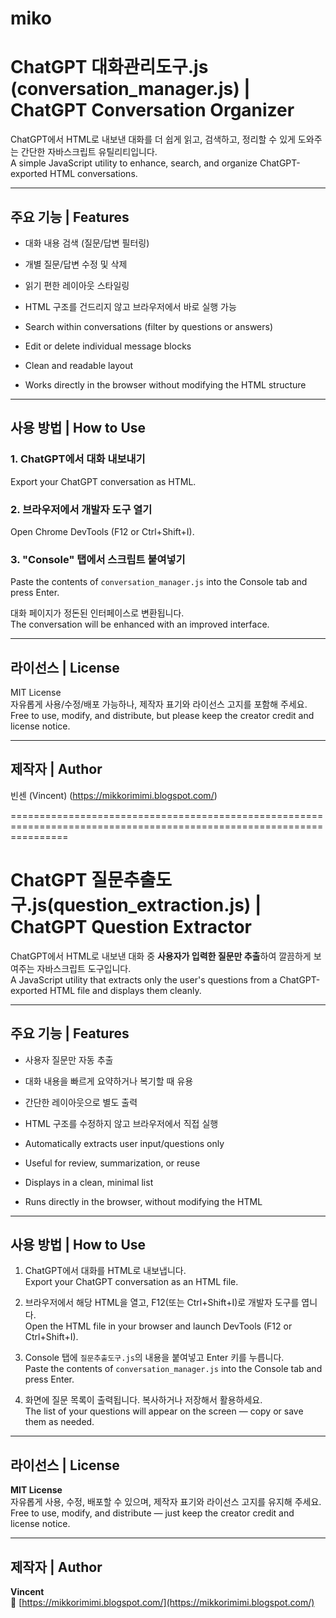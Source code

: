 # miko

# ChatGPT 대화관리도구.js (conversation_manager.js)  | ChatGPT Conversation Organizer


ChatGPT에서 HTML로 내보낸 대화를 더 쉽게 읽고, 검색하고, 정리할 수 있게 도와주는 간단한 자바스크립트 유틸리티입니다.  
A simple JavaScript utility to enhance, search, and organize ChatGPT-exported HTML conversations.

---

## 주요 기능 | Features

- 대화 내용 검색 (질문/답변 필터링)
- 개별 질문/답변 수정 및 삭제
- 읽기 편한 레이아웃 스타일링
- HTML 구조를 건드리지 않고 브라우저에서 바로 실행 가능

- Search within conversations (filter by questions or answers)
- Edit or delete individual message blocks
- Clean and readable layout
- Works directly in the browser without modifying the HTML structure

---

## 사용 방법 | How to Use

### 1. ChatGPT에서 대화 내보내기  
Export your ChatGPT conversation as HTML.

### 2. 브라우저에서 개발자 도구 열기  
Open Chrome DevTools (F12 or Ctrl+Shift+I).

### 3. "Console" 탭에서 스크립트 붙여넣기  
Paste the contents of `conversation_manager.js` into the Console tab and press Enter.

대화 페이지가 정돈된 인터페이스로 변환됩니다.  
The conversation will be enhanced with an improved interface.

---

## 라이선스 | License

MIT License  
자유롭게 사용/수정/배포 가능하나, 제작자 표기와 라이선스 고지를 포함해 주세요.  
Free to use, modify, and distribute, but please keep the creator credit and license notice.

---

## 제작자 | Author

빈센 (Vincent)
(https://mikkorimimi.blogspot.com/)


======================================================================================================================



# ChatGPT 질문추출도구.js(question_extraction.js) | ChatGPT Question Extractor

ChatGPT에서 HTML로 내보낸 대화 중 **사용자가 입력한 질문만 추출**하여 깔끔하게 보여주는 자바스크립트 도구입니다.  
A JavaScript utility that extracts only the user's questions from a ChatGPT-exported HTML file and displays them cleanly.

---

## 주요 기능 | Features

- 사용자 질문만 자동 추출  
- 대화 내용을 빠르게 요약하거나 복기할 때 유용  
- 간단한 레이아웃으로 별도 출력  
- HTML 구조를 수정하지 않고 브라우저에서 직접 실행

- Automatically extracts user input/questions only  
- Useful for review, summarization, or reuse  
- Displays in a clean, minimal list  
- Runs directly in the browser, without modifying the HTML

---

## 사용 방법 | How to Use

1. ChatGPT에서 대화를 HTML로 내보냅니다.  
   Export your ChatGPT conversation as an HTML file.

2. 브라우저에서 해당 HTML을 열고, F12(또는 Ctrl+Shift+I)로 개발자 도구를 엽니다.  
   Open the HTML file in your browser and launch DevTools (F12 or Ctrl+Shift+I).

3. Console 탭에 `질문추출도구.js`의 내용을 붙여넣고 Enter 키를 누릅니다.  
   Paste the contents of `conversation_manager.js` into the Console tab and press Enter.

4. 화면에 질문 목록이 출력됩니다. 복사하거나 저장해서 활용하세요.  
   The list of your questions will appear on the screen — copy or save them as needed.

---

## 라이선스 | License

**MIT License**  
자유롭게 사용, 수정, 배포할 수 있으며, 제작자 표기와 라이선스 고지를 유지해 주세요.  
Free to use, modify, and distribute — just keep the creator credit and license notice.

---

## 제작자 | Author

**Vincent**  
🔗 [https://mikkorimimi.blogspot.com/](https://mikkorimimi.blogspot.com/)

